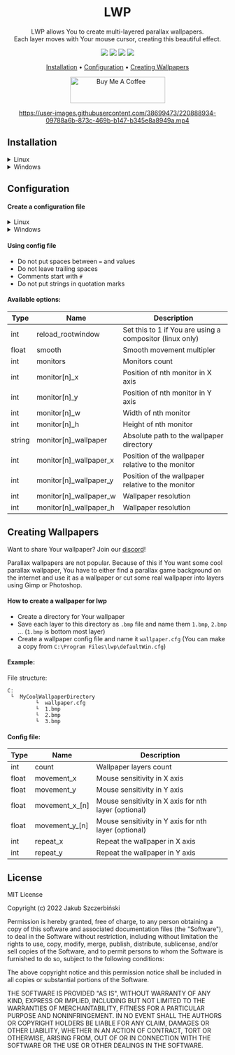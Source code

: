 <div align="center">

# LWP

LWP allows You to create multi-layered parallax wallpapers.<br />
Each layer moves with Your mouse cursor, creating this beautiful effect.

![](https://img.shields.io/github/v/release/jszczerbinsky/lwp?style=for-the-badge)
![](https://img.shields.io/github/downloads/jszczerbinsky/lwp/total?style=for-the-badge)
![](https://img.shields.io/github/actions/workflow/status/jszczerbinsky/lwp/build.yml?style=for-the-badge)
[![](https://img.shields.io/discord/1077955077974794322?label=DISCORD&style=for-the-badge)](https://discord.gg/gHpbkXJD)

[Installation](#installation) •
[Configuration](#configuration) •
[Creating Wallpapers](#creating-wallpapers)

<a href="https://www.buymeacoffee.com/jszczerbinsky" target="_blank"><img src="https://cdn.buymeacoffee.com/buttons/v2/default-yellow.png" alt="Buy Me A Coffee" style="height: 60px !important;width: 217px !important;" ></a>

https://user-images.githubusercontent.com/38699473/220888934-09788a6b-873c-469b-b147-b345e8a8949a.mp4

</div>

## Installation

<details>
  <summary>Linux</summary>
  
  #### Installation steps
  - Download `.zip` package from [releases](https://github.com/jszczerbinsky/lwp/releases/latest)
  - Unzip the content to `/`:
  ```shell
  sudo unzip -d / [archive name].zip
  ```
  - Test lwp by running `lwp`
  - To make lwp run on startup, add `lwp &` command to Your desktop enviroment `.rc` file
  
  #### Build from source instead
  - Install `SDL2` using Your package manager
  - Clone the repository and install `lwp`:

  ```shell
  git clone https://github.com/jszczerbinsky/lwp
  cd lwp
  make
  sudo make install
  ```
  - Test lwp by running `lwp`
  - To make lwp run on startup, add `lwp &` command to Your desktop enviroment `.rc` file
  
</details>

<details>
  <summary>Windows</summary>
  
  #### Installation steps
  - Download `.zip` package from [releases](https://github.com/jszczerbinsky/lwp/releases/latest)
  - Extract the package
  - Run `install.bat` as Administrator
  - Lwp should run immediately after the installation
  
  #### Build from source instead
  - You need `MinGW` with [SDL2](https://github.com/libsdl-org/SDL/releases/latest)-devel

  ```shell
  git clone https://github.com/jszczerbinsky/lwp
  cd lwp
  build.bat
  ```
  - Download [SDL2](https://github.com/libsdl-org/SDL/releases/latest) and put `SDL2.dll` in `data` directory
  - Run `install.bat` as Administrator
  - Lwp should run immediately after the installation
  
</details>

## Configuration

#### Create a configuration file
<details>
  <summary>Linux</summary>
  
  - Copy default config file to `.config/lwp/lwp.cfg`:
  ```shell
  mkdir ~/.config/lwp
  cp /etc/lwp.cfg ~/.config/lwp/lwp.cfg
  ```
  
</details>
<details>
  <summary>Windows</summary>
  
  - Press <kbd>⊞ Win</kbd> + <kbd>R</kbd>
  - Type `%appdata%` and press `Ok`
  - Create new directory and name it `lwp`
  - Copy file `C:\Program Files\lwp\defaultWin.cfg` to directory created in the previous step and rename it to `lwp.cfg`
  - Open `lwp.cfg` in notepad
  
</details>

#### Using config file

- Do not put spaces between `=` and values
- Do not leave trailing spaces
- Comments start with `#`
- Do not put strings in quotation marks

#### Available options:

|  Type  |      Name    | Description |
| ------ | ------------ | ----------- |
| int    | reload_rootwindow | Set this to 1 if You are using a compositor (linux only) |
| float  | smooth       | Smooth movement multipler |
| int    | monitors     | Monitors count |
| int    | monitor[n]_x | Position of nth monitor in X axis |
| int    | monitor[n]_y | Position of nth monitor in Y axis |
| int    | monitor[n]_w | Width of nth monitor |
| int    | monitor[n]_h | Height of nth monitor |
| string | monitor[n]_wallpaper   | Absolute path to the wallpaper directory |
| int    | monitor[n]_wallpaper_x | Position of the wallpaper relative to the monitor |
| int    | monitor[n]_wallpaper_y | Position of the wallpaper relative to the monitor |
| int    | monitor[n]_wallpaper_w | Wallpaper resolution |
| int    | monitor[n]_wallpaper_h | Wallpaper resolution |

## Creating Wallpapers

Want to share Your wallpaper? Join our [discord](https://discord.gg/gHpbkXJD)!

Parallax wallpapers are not popular. Because of this if You want some cool parallax wallpaper, You have to either find a parallax game background on the internet and use it as a wallpaper or cut some real wallpaper into layers using Gimp or Photoshop.

#### How to create a wallpaper for lwp
- Create a directory for Your wallpaper
- Save each layer to this directory as `.bmp` file and name them `1.bmp`, `2.bmp` ... (`1.bmp` is bottom most layer)
- Create a wallpaper config file and name it `wallpaper.cfg` (You can make a copy from `C:\Program Files\lwp\defaultWin.cfg`)

#### Example:

File structure:
```
C:
 └  MyCoolWallpaperDirectory
         └  wallpaper.cfg
         └  1.bmp
         └  2.bmp
         └  3.bmp
```

#### Config file:

|  Type  |      Name    | Description |
| ------ | ------------ | ----------- |
| int    | count        | Wallpaper layers count |
| float  | movement_x    | Mouse sensitivity in X axis |
| float  | movement_y    | Mouse sensitivity in Y axis |
| float  | movement_x_[n]| Mouse sensitivity in X axis for nth layer (optional)|
| float  | movement_y_[n]| Mouse sensitivity in Y axis for nth layer (optional)|
| int    | repeat_x     | Repeat the wallpaper in X axis |
| int    | repeat_y     | Repeat the wallpaper in Y axis |

## License

MIT License

Copyright (c) 2022 Jakub Szczerbiński

Permission is hereby granted, free of charge, to any person obtaining a copy
of this software and associated documentation files (the "Software"), to deal
in the Software without restriction, including without limitation the rights
to use, copy, modify, merge, publish, distribute, sublicense, and/or sell
copies of the Software, and to permit persons to whom the Software is
furnished to do so, subject to the following conditions:

The above copyright notice and this permission notice shall be included in all
copies or substantial portions of the Software.

THE SOFTWARE IS PROVIDED "AS IS", WITHOUT WARRANTY OF ANY KIND, EXPRESS OR
IMPLIED, INCLUDING BUT NOT LIMITED TO THE WARRANTIES OF MERCHANTABILITY,
FITNESS FOR A PARTICULAR PURPOSE AND NONINFRINGEMENT. IN NO EVENT SHALL THE
AUTHORS OR COPYRIGHT HOLDERS BE LIABLE FOR ANY CLAIM, DAMAGES OR OTHER
LIABILITY, WHETHER IN AN ACTION OF CONTRACT, TORT OR OTHERWISE, ARISING FROM,
OUT OF OR IN CONNECTION WITH THE SOFTWARE OR THE USE OR OTHER DEALINGS IN THE
SOFTWARE.
